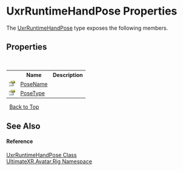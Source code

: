 # UxrRuntimeHandPose Properties
 

The <a href="T_UltimateXR_Avatar_Rig_UxrRuntimeHandPose">UxrRuntimeHandPose</a> type exposes the following members.


## Properties
&nbsp;<table><tr><th></th><th>Name</th><th>Description</th></tr><tr><td>![Public property](media/pubproperty.gif "Public property")</td><td><a href="P_UltimateXR_Avatar_Rig_UxrRuntimeHandPose_PoseName">PoseName</a></td><td /></tr><tr><td>![Public property](media/pubproperty.gif "Public property")</td><td><a href="P_UltimateXR_Avatar_Rig_UxrRuntimeHandPose_PoseType">PoseType</a></td><td /></tr></table>&nbsp;
<a href="#uxrruntimehandpose-properties">Back to Top</a>

## See Also


#### Reference
<a href="T_UltimateXR_Avatar_Rig_UxrRuntimeHandPose">UxrRuntimeHandPose Class</a><br /><a href="N_UltimateXR_Avatar_Rig">UltimateXR.Avatar.Rig Namespace</a><br />